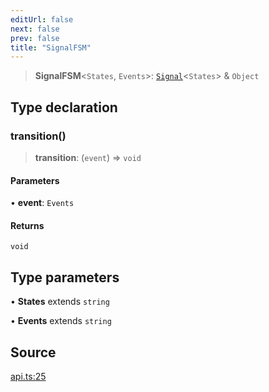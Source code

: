 ```yaml
---
editUrl: false
next: false
prev: false
title: "SignalFSM"
---
```


> **SignalFSM**\<`States`, `Events`\>: [`Signal`](Signal.md)\<`States`\> & `Object`

## Type declaration

### transition()

> **transition**: (`event`) => `void`

#### Parameters

• **event**: `Events`

#### Returns

`void`

## Type parameters

• **States** extends `string`

• **Events** extends `string`

## Source

[api.ts:25](https://github.com/nodenogg-in/alpha-p2p/blob/e46703f/packages/statekit/src/api.ts#L25)
